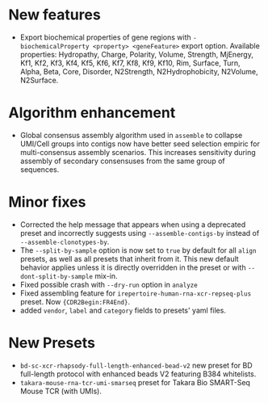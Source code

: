 # New features
- Export biochemical properties of gene regions with `-biochemicalProperty <property> <geneFeature>` export option. Available properties: Hydropathy, Charge, Polarity, Volume, Strength, MjEnergy, Kf1, Kf2, Kf3, Kf4, Kf5, Kf6, Kf7, Kf8, Kf9, Kf10, Rim, Surface, Turn, Alpha, Beta, Core, Disorder, N2Strength, N2Hydrophobicity, N2Volume, N2Surface.

# Algorithm enhancement
- Global consensus assembly algorithm used in `assemble` to collapse UMI/Cell groups into contigs now have better seed selection empiric for multi-consensus assembly scenarios. This increases sensitivity during assembly of secondary consensuses from the same group of sequences.

# Minor fixes
- Corrected the help message that appears when using a deprecated preset and incorrectly suggests using `--assemble-contigs-by` instead of `--assemble-clonotypes-by`.
- The `--split-by-sample` option is now set to `true` by default for all `align` presets, as well as all presets that inherit from it. This new default behavior applies unless it is directly overridden in the preset or with `--dont-split-by-sample` mix-in.
- Fixed possible crash with `--dry-run` option in `analyze`
- Fixed assembling feature for `irepertoire-human-rna-xcr-repseq-plus` preset. Now `{CDR2Begin:FR4End}`.
- added `vendor`, `label` and `category` fields to presets' yaml files.

# New Presets
- `bd-sc-xcr-rhapsody-full-length-enhanced-bead-v2` new preset for BD full-length protocol with enhanced beads V2 featuring B384 whitelists.
- `takara-mouse-rna-tcr-umi-smarseq` preset for Takara Bio SMART-Seq Mouse TCR (with UMIs).